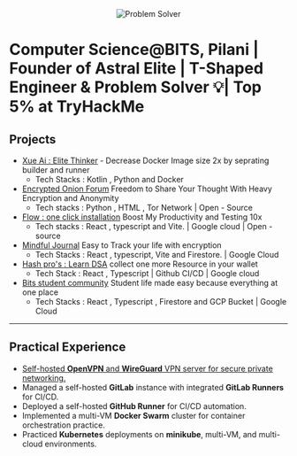 <div align="center">
  <img src="https://readme-typing-svg.demolab.com?font=Iosevka&weight=700&size=40&pause=0&color=2F81F7&center=true&vCenter=true&width=600&lines=Problem+Solver" alt="Problem Solver" />
</div>

# Computer Science@BITS, Pilani  | Founder of Astral Elite |  T-Shaped Engineer & Problem Solver 💡| Top 5% at TryHackMe

## Projects
 - [Xue Ai : Elite Thinker](https://xue.AstralElite.org) - Decrease Docker Image size 2x by seprating builder and runner</br>
     - Tech Stacks : Kotlin , Python and Docker
 - [Encrypted Onion Forum](https://github.com/AstralElite-open-source/Encrypted-onion-forum) Freedom to Share Your Thought With Heavy Encryption and Anonymity </br>
    - Tech stacks : Python , HTML , Tor Network | Open - Source
 - [Flow : one click installation](https://Flow.AstralElite.org) Boost My Productivity and Testing 10x </br>
     - Tech stacks : React , typescript and Vite. |  Google cloud | Open - source
 - [Mindful Journal](https://journal.AstralElite.org) Easy to Track your life with encryption</br>
    - Tech Stacks : React , typescript, Vite and Firestore. | Google Cloud
- [Hash pro's : Learn DSA](https://hashpros.AstralElite.org) collect one more Resource in your wallet </br>
    - Tech Stack : React , Typescript | Github CI/CD | Google cloud
 - [Bits student community](https://bits.AstralElite.org) Student life made easy because everything at one place</br>
     - Tech Stacks : React , Typescript , Firestore and GCP Bucket | Google Cloud
---
## Practical Experience
- [Self-hosted **OpenVPN** and **WireGuard** VPN server for secure private networking.](https://blog.myselfayush.com)
- Managed a self-hosted **GitLab** instance with integrated **GitLab Runners** for CI/CD.
- Deployed a self-hosted **GitHub Runner** for CI/CD automation.
- Implemented a multi-VM **Docker Swarm** cluster for container orchestration practice.
- Practiced **Kubernetes** deployments on **minikube**, multi-VM, and multi-cloud environments.
